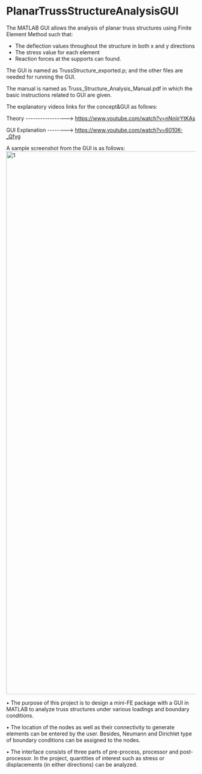 # PlanarTrussStructureAnalysisGUI

The MATLAB GUI allows the analysis of planar truss structures using Finite Element Method such that:
- The deflection values throughout the structure in both x and y directions
- The stress value for each element
- Reaction forces at the supports can found.
  
The GUI is named as TrussStructure_exported.p; and the other files are needed for running the GUI. 

The manual is named as Truss_Structure_Analysis_Manual.pdf in which the basic instructions related to GUI are given. 

The explanatory videos links for the concept&GUI as follows:

Theory -----------------> https://www.youtube.com/watch?v=nNnijrYtKAs

GUI Explanation --------> https://www.youtube.com/watch?v=6010K-_Qfvg

A sample screenshot from the GUI is as follows:<img width="1440" alt="1" src="https://user-images.githubusercontent.com/77242876/135863665-9a9fdc73-bb1a-4f1d-8a13-56fd83bbb95d.png">


• The purpose of this project is to design a mini-FE package with a GUI in MATLAB to analyze truss structures under various loadings and boundary conditions.

• The location of the nodes as well as their connectivity to generate elements can be entered by the user. Besides, Neumann and Dirichlet type of boundary conditions can be assigned to the nodes.

• The interface consists of three parts of pre-process, processor and post-processor. In the project, quantities of interest such as stress or displacements (in either directions) can be analyzed.
